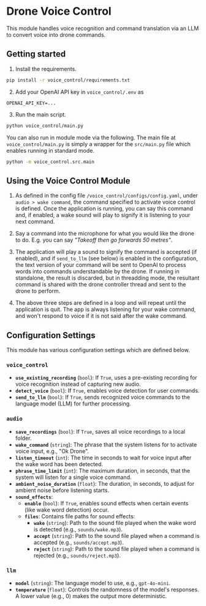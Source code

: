 # Drone Voice Control

This module handles voice recognition and command translation via an LLM to convert voice into drone commands.

## Getting started

1. Install the requirements.

```bash
pip install -r voice_control/requirements.txt
```

2. Add your OpenAI API key in `voice_control/.env` as

```
OPENAI_API_KEY=...
```

3. Run the main script.

```bash
python voice_control/main.py
```

You can also run in module mode via the following. The main file at `voice_control/main.py` is simply a wrapper for the `src/main.py` file which enables running in standard mode.

```bash
python -m voice_control.src.main
```

## Using the Voice Control Module

1. As defined in the config file `/voice_control/configs/config.yaml`, under `audio > wake command`, the command specified to activate voice control is defined. Once the application is running, you can say this command and, if enabled, a wake sound will play to signify it is listening to your next command.

2. Say a command into the microphone for what you would like the drone to do. E.g. you can say _"Takeoff then go forwards 50 metres"_.

3. The application will play a sound to signify the command is accepted (if enabled), and if `send_to_llm` (see below) is enabled in the configuration, the text version of your command will be sent to OpenAI to process words into commands understandable by the drone. If running in standalone, the result is discarded, but in threadding mode, the resultant command is shared with the drone controller thread and sent to the drone to perform.

4. The above three steps are defined in a loop and will repeat until the application is quit. The app is always listening for your wake command, and won't respond to voice if it is not said after the wake command.

## Configuration Settings

This module has various configuration settings which are defined below.

### `voice_control`

-   **`use_existing_recording`** (`bool`): If `True`, uses a pre-existing recording for voice recognition instead of capturing new audio.
-   **`detect_voice`** (`bool`): If `True`, enables voice detection for user commands.
-   **`send_to_llm`** (`bool`): If `True`, sends recognized voice commands to the language model (LLM) for further processing.

### `audio`

-   **`save_recordings`** (`bool`): If `True`, saves all voice recordings to a local folder.
-   **`wake_command`** (`string`): The phrase that the system listens for to activate voice input, e.g., "Ok Drone".
-   **`listen_timeout`** (`int`): The time in seconds to wait for voice input after the wake word has been detected.
-   **`phrase_time_limit`** (`int`): The maximum duration, in seconds, that the system will listen for a single voice command.
-   **`ambient_noise_duration`** (`float`): The duration, in seconds, to adjust for ambient noise before listening starts.
-   **`sound_effects`**:
    -   **`enable`** (`bool`): If `True`, enables sound effects when certain events (like wake word detection) occur.
    -   **`files`**: Contains file paths for sound effects:
        -   **`wake`** (`string`): Path to the sound file played when the wake word is detected (e.g., `sounds/wake.mp3`).
        -   **`accept`** (`string`): Path to the sound file played when a command is accepted (e.g., `sounds/accept.mp3`).
        -   **`reject`** (`string`): Path to the sound file played when a command is rejected (e.g., `sounds/reject.mp3`).

### `llm`

-   **`model`** (`string`): The language model to use, e.g., `gpt-4o-mini`.
-   **`temperature`** (`float`): Controls the randomness of the model's responses. A lower value (e.g., 0) makes the output more deterministic.
